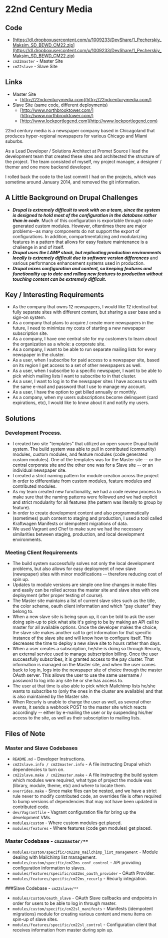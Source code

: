 # 22nd Century Media
## Code
* [https://dl.dropboxusercontent.com/u/1009233/DevShare/1_Pecherskiy_Maksim_SD_BEWD_CM22.zip](https://dl.dropboxusercontent.com/u/1009233/DevShare/1_Pecherskiy_Maksim_SD_BEWD_CM22.zip)
* `cm22master` - Master Site
* `cm22slave` - Slave Site

## Links
* Master Site
  * [http://22ndcenturymedia.com](http://22ndcenturymedia.com/)
* Slave Site  (same code, different deployments)
	* [http://www.northbrooktower.com/](http://www.northbrooktower.com/) 
	* [http://www.lockportlegend.com](http://www.lockportlegend.com) 


22nd century media is a newspaper company based in Chicagoland that produces hyper-regional newspapers for various Chicago and Miami suburbs.  

As a Lead Developer / Solutions Architect at Promet Source I lead the development team that created these sites and architected the structure of the project.  The team consisted of myself, my project manager, a designer / themer and one more backend developer.  

I rolled back the code to the last commit I had on the projects, which was sometime around January 2014, and removed the git information.  

## A Little Background on Drupal Challenges
* ***Drupal is extremely difficult to work with on a team, since the system is designed to hold most of the configuration in the database rather than in code***.  Much of this configuration is exportable through code generated custom modules.  However, oftentimes there are major problems--as many components do not support the export of configurations.  In addition, compartmentalizing and modularizing features in a pattern that allows for easy feature maintenance is a challenge in and of itself.  
* ***Drupal uses the LAMP stack, but replicating production environments locally is extremely difficult due to software version differences*** and various performance enhancement systems used in production.
* ***Drupal mixes configuration and content, so keeping features and functionality up to date and rolling new features to production without touching content can be extremely difficult.***

## Key / Interesting Requirements
* As the company that owns 12 newspapers, I would like 12 identical but fully separate sites with different content, but sharing a user base and a sign-on system.
* As a company that plans to acquire / create more newspapers in the future, I need to minimize my costs of starting a new newspaper subscription site.
* As a company, I have one central site for my customers to learn about the organization as a whole: a corporate site.
* As a company, I want to be able to run separate mailing lists for every newspaper in the cluster.
* As a user, when I subscribe for paid access to a newspaper site, based on its region I get access to a set of other newspapers as well.  
* As a user, when I subscribe to a specific newspaper, I want to be able to pick which mailing lists I want to subscribe to in that cluster.
* As a user, I want to log in to the newspaper sites I have access to with the same e-mail and password that I use to manage my account.
* As a user, I have the option to get billed annually or monthly.
* As a company, when my users  subscriptions become delinquent (card expirations, etc), I would like to know about it and notify my users.

## Solutions
### Development Process.
* I created two site "templates" that utilized an open source Drupal build system.  The build system was able to pull in contributed (community) modules, custom modules, and feature modules (code generated custom modules).  One of the templates was for the Master site -- or the central corporate site and the other one was for a Slave site -- or an individual newspaper site.  
* I created a strict naming pattern for module creation across the project in order to differentiate from custom modules, feature modules and contributed modules. 
* As my team created new functionality, we had a code review process to make sure that the naming patterns were followed and we had explicit and strict modularity for all features (the pattern was literally to group by feature).
* In order to create development content and also programmatically (sometimes) push content to staging and production, I used a tool called Kraftwagen Manifests or idempotent migrations of data. 
* We used Vagrant and Chef to make sure we had the necessary similarities between staging, production, and local development environments.

### Meeting Client Requirements
* The build system successfully solves not only the local development problems, but also allows for easy deployment of new slave (newspaper) sites with minor modifications -- therefore reducing cost of spin up.
* Updates to module versions are simple one line changes in make files and easily can be rolled across the master site and slave sites with one deployment (after proper testing of course).
* The Master site maintains a list of current slave sites such as the title, the color scheme, oauth client information and which "pay cluster" they belong to.  
* When a new slave site is being spun up, it can be told to ask the user doing spin-up to pick what site it's going to be by making an API call to master for all available options.  Once the developer makes the choice, the slave site makes another call to get information for that specific instance of the slave site and will know how to configure itself.  This decreases the time to deploy a new slave site to hours rather than days.
* When a user creates a subscription, he/she is doing so through Recurly, an external service used to manage subscription billing.  Once the user successfully subscribes, it is granted access to the pay cluster.  That information is managed on the Master site, and when the user comes back to log in, logs into the newspaper site of choice through the master OAuth server. This allows the user to use the same username / password to log into any site he or she has access to.
* The user at that time is also able to pick which Mailchimp lists he/she wants to subscribe to (only the ones in the cluster are available) and that is also maintained by the Master site.
* When Recurly is unable to charge the user as well, as several other events, it sends a webhook POST to the master site which reacts accordingly -- either by e-mailing the user or by suspending his/her access to the site, as well as their subscription to mailing lists.

## Files of Note
### Master and Slave Codebases
* `README.md` - Developer Instructions.
* `cm22slave.info / cm22master.info` - A file instructing Drupal which dependencies to turn on.
* `cm22slave.make / cm22master.make` - A file instructing the build system which modules were required, what type of project the module was (library, module, theme, etc) and where to locate them.
* `overrides.make` - Since make files can be nested, and we have a strict rule never to modify contributed code, an overrides file is often required to bump versions  of dependencies that may not have been updated in contributed code. 
* `dev/Vagrantfile` - Vagrant configuration file for bring up the development VMs.  
* `modules/custom` - Where custom modules get placed.
* `modules/features` - Where features (code gen modules) get placed.

### Master Codebase - `cm22master/**`
* `modules/custom/specific/cm22ms_mailchimp_list_management` - Module dealing with Mailchimp list management.
* `modules/custom/specific/cm22ms_conf_control` - API providing configuration information to slaves.
* `modules/features/specific/cm22ms_oauth_provider` - OAuth Provider.
*  `modules/features/specific/cm22ms_recurly` - Recurly integration.

###Slave Codebase - `cm22slave/**`

* `modules/custom/oauth_slave` - OAuth Slave callbacks and endpoints in order for users to be able to log in through master.
* `modules/custom/specific/cm22sl_manifests` - Manifests (idempotent migrations) module for creating various content and menu items on spin-up of slave sites.
* `modules/features/specific/cm22sl_control` - Configuration client that receives information from master during spin up.
